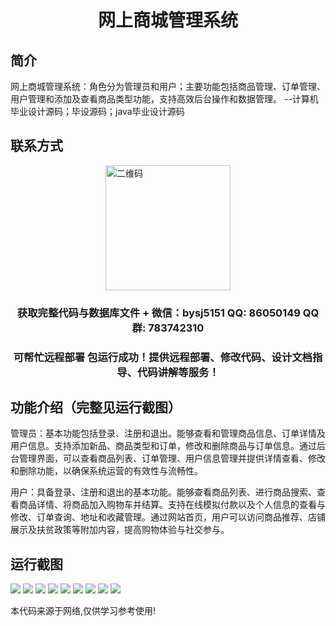 <p><h1 align="center">网上商城管理系统</h1></p>

## 简介
网上商城管理系统：角色分为管理员和用户；主要功能包括商品管理、订单管理、用户管理和添加及查看商品类型功能，支持高效后台操作和数据管理。    --计算机毕业设计源码；毕设源码；java毕业设计源码


## 联系方式
<img src="https://bs-1329754181.cos.ap-shanghai.myqcloud.com/wx.jpg" alt="二维码" style="display: block; margin: 0 auto;" width="200px">
<p><h3 align="center">获取完整代码与数据库文件 + 微信：bysj5151 QQ: 86050149 QQ群: 783742310</h3></p>
<p><h3 align="center">可帮忙远程部署 包运行成功！提供远程部署、修改代码、设计文档指导、代码讲解等服务！</h3></p>

## 功能介绍（完整见运行截图）
管理员：基本功能包括登录、注册和退出。能够查看和管理商品信息、订单详情及用户信息。支持添加新品、商品类型和订单，修改和删除商品与订单信息。通过后台管理界面，可以查看商品列表、订单管理、用户信息管理并提供详情查看、修改和删除功能，以确保系统运营的有效性与流畅性。

用户：具备登录、注册和退出的基本功能。能够查看商品列表、进行商品搜索、查看商品详情、将商品加入购物车并结算。支持在线模拟付款以及个人信息的查看与修改、订单查询、地址和收藏管理。通过网站首页，用户可以访问商品推荐、店铺展示及扶贫政策等附加内容，提高购物体验与社交参与。


## 运行截图
![](imgs/588112-20210110000135235-599077375.png)
![](imgs/588112-20210110000144618-2036429731.png)
![](imgs/588112-20210110000152017-1334519490.png)
![](imgs/588112-20210110000159263-1566514697.png)
![](imgs/588112-20210110000208466-455568123.png)
![](imgs/588112-20210110000219789-1129271556.png)
![](imgs/588112-20210110000226887-517912736.png)
![](imgs/588112-20210110000234756-25891159.png)
![](imgs/588112-20210110000247318-569141276.png)

<p>本代码来源于网络,仅供学习参考使用!</p>
